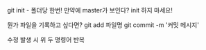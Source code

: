 git init - 폴더당 한번! 
만약에 master가 보인다? init 하지 마세요!

뭔가 파일을 기록하고 싶다면?
git add 파일명
git commit -m '커밋 메시지'

수정 발생 시 위 두 명령어 반복
